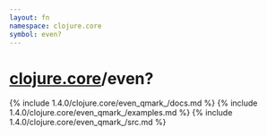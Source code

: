 ```yaml
---
layout: fn
namespace: clojure.core
symbol: even?
---
```


# [clojure.core](../)/even?

{% include 1.4.0/clojure.core/even_qmark_/docs.md %}
{% include 1.4.0/clojure.core/even_qmark_/examples.md %}
{% include 1.4.0/clojure.core/even_qmark_/src.md %}

